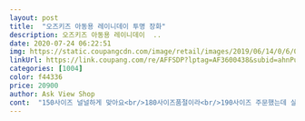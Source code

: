 ```yaml
---
layout: post 
title:  "오즈키즈 아동용 레이니데이 투명 장화" 
description: 오즈키즈 아동용 레이니데이  ..
date: 2020-07-24 06:22:51 
img: https://static.coupangcdn.com/image/retail/images/2019/06/14/0/6/0c261e95-4261-46c5-b13a-f62f5f1aa053.jpg 
linkUrl: https://link.coupang.com/re/AFFSDP?lptag=AF3600438&subid=ahnPublicAsk&pageKey=241084691&itemId=766745989&vendorItemId=4934876888&traceid=V0-113-7e3bc98346d214c1 
categories: [1004] 
color: f44336 
price: 20900 
author: Ask View Shop 
cont:  "150사이즈 널널하게 맞아요<br/>180사이즈품절이라<br/>190사이즈 주문했는데 살짝크네요<br/>걷는 느낌이 재밌는지 한참을 돌아다녔어요<br/>나이키 운동화 사이즈  160<br/>두 사이즈 업해서 구매 했어요<br/>딸아이도 이쁘다고 좋아해요<br/>레인부츠 구매 사이즈  180<br/>레인부츠는 신기 불편한 것고 있고<br/>맨발로 첨신겨봤는데 어렵지않게 신을수있었어요<br/>발 볼이 없고 발등이 높지 않은 아이에요<br/>비올 때 알록달록한 양말 신고<br/>신기면 이쁘겠단 생각이 드네요<br/>아디다스슈퍼스타360 120사이즈, 팁토이조이돌리 21 사이즈 꽉맞는 발통통 여아<br/>아이 실측 사이즈  150<br/>아이가 신고 걷는거 보니까<br/>아이들은 깜짝할 사이에 발이 크더라구요?ㅎㅎ<br/>양말로 포인트주기좋아요<br/>자주 신는게 아닌지라 평소 신는 사이즈 보다<br/>잘 신길게요^^<br/>좀 크긴한데 불편해하지는 않네요ㅎㅎㅎ<br/>첨엔 안걸으려고하더니 손잡고 걸어줬더니 금새적응하고<br/>투명장화 이쁘네요<br/>평소사이즈170인데<br/>한사이즈 크게주문하는게좋을것같아요<br/>" 
---
```


